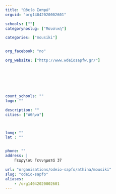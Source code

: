 ```yaml
---
title: "Ωδείο Σαπφώ"
orguid: "org14042020002601"

schools: [""]
categorynoslug: ["Μουσική"]

categories: ["mousiki"]


org_facebook: "no"

org_website: ["http://www.wdeiosapfw.gr/"]







count_schools: ""
logo: ""

description: ""
cities: ["Αθήνα"]



long: ""
lat : ""


phone: ""
address: |
    Γεωργίου Γεννηματά 37

url: "organisations/odeio-sapfo/athina/mousiki"
slug: "odeio-sapfo"
aliases:
    - /org14042020002601
---
```



